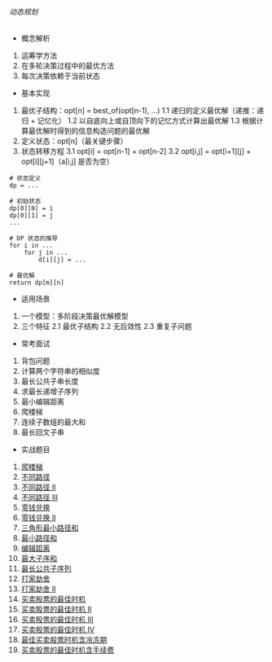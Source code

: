 ###### 动态规划
* 概念解析
1. 运筹学方法
2. 在多轮决策过程中的最优方法
3. 每次决策依赖于当前状态
* 基本实现
1. 最优子结构：opt[n] = best_of(opt[n-1), ...)
1.1 递归的定义最优解（递推：递归 + 记忆化）
1.2 以自底向上或自顶向下的记忆方式计算出最优解
1.3 根据计算最优解时得到的信息构造问题的最优解
2. 定义状态：opt[n]（最关键步骤）
3. 状态转移方程
3.1 opt[i] = opt[n-1] + opt[n-2]
3.2 opt[i,j] = opt[i+1][j] + opt[i][j+1]（a[i,j] 是否为空）
```
# 状态定义
dp = ...

# 初始状态
dp[0][0] = i
dp[0][1] = j
...

# DP 状态的推导
for i in ...
    for j in ...
        d[i][j] = ...
        
# 最优解
return dp[m][n]
```
* 适用场景
1. 一个模型：多阶段决策最优解模型
2. 三个特征
2.1 最优子结构
2.2 无后效性
2.3 重复子问题
* 常考面试
1. 背包问题
2. 计算两个字符串的相似度
3. 最长公共子串长度
4. 求最长递增子序列
5. 最小编辑距离
6. 爬楼梯
7. 连续子数组的最大和
8. 最长回文子串
* 实战题目
1. [爬楼梯](https://leetcode-cn.com/problems/climbing-stairs/?utm_source=LCUS&utm_medium=ip_redirect_q_uns&utm_campaign=transfer2china)
2. [不同路径](https://leetcode-cn.com/problems/unique-paths/)
3. [不同路径 II](https://leetcode-cn.com/problems/unique-paths-ii/submissions/)
4. [不同路径 III](https://leetcode-cn.com/problems/unique-paths-iii/)
5. [零钱兑换](https://leetcode-cn.com/problems/coin-change/)
6. [零钱兑换 II](https://leetcode-cn.com/problems/coin-change-2/)
7. [三角形最小路径和](https://leetcode-cn.com/problems/triangle/)
8. [最小路径和](https://leetcode-cn.com/problems/minimum-path-sum/)
9. [编辑距离](https://leetcode-cn.com/problems/edit-distance/)
10. [最大子序和](https://leetcode-cn.com/problems/maximum-subarray/)
11. [最长公共子序列](https://leetcode-cn.com/problems/longest-common-subsequence/)
12. [打家劫舍](https://leetcode-cn.com/problems/house-robber/)
13. [打家劫舍 II](https://leetcode-cn.com/problems/house-robber-ii/description/)
14. [买卖股票的最佳时机](https://leetcode-cn.com/problems/best-time-to-buy-and-sell-stock/)
15. [买卖股票的最佳时机 II](https://leetcode-cn.com/problems/best-time-to-buy-and-sell-stock-ii/)
16. [买卖股票的最佳时机 III](https://leetcode-cn.com/problems/best-time-to-buy-and-sell-stock-iii/)
17. [买卖股票的最佳时机 IV](https://leetcode-cn.com/problems/best-time-to-buy-and-sell-stock-iv/)
18. [最佳买卖股票时机含冷冻期](https://leetcode-cn.com/problems/best-time-to-buy-and-sell-stock-with-cooldown/)
19. [买卖股票的最佳时机含手续费](https://leetcode-cn.com/problems/best-time-to-buy-and-sell-stock-with-transaction-fee/)